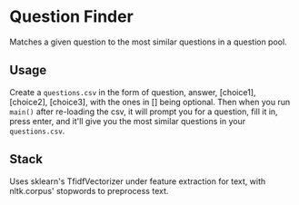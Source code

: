 # Question Finder
Matches a given question to the most similar questions in a question pool. 

## Usage
Create a `questions.csv` in the form of question, answer, [choice1], [choice2], [choice3], with the ones in [] being optional. 
Then when you run `main()` after re-loading the csv, it will prompt you for a question, fill it in, press enter, and it'll give you the most similar questions in your `questions.csv`.

## Stack
Uses sklearn's TfidfVectorizer under feature extraction for text, with nltk.corpus' stopwords to preprocess text. 
